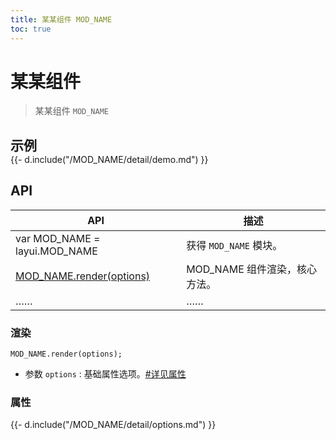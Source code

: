 ```yaml
---
title: 某某组件 MOD_NAME
toc: true
---
```


# 某某组件

> 某某组件 `MOD_NAME`

<h2 id="examples" lay-toc="{hot: true}" style="margin-bottom: 0;">示例</h2>

<div>
{{- d.include("/MOD_NAME/detail/demo.md") }}
</div>

<h2 id="api" lay-toc="{}">API</h2>

| API | 描述 |
| --- | --- |
| var MOD_NAME = layui.MOD_NAME | 获得 `MOD_NAME` 模块。 |
| [MOD_NAME.render(options)](#render) | MOD_NAME 组件渲染，核心方法。 |
| …… | …… |

<h3 id="render" lay-toc="{level: 2}">渲染</h3>

`MOD_NAME.render(options);`

- 参数 `options` : 基础属性选项。[#详见属性](#options)

<h3 id="options" lay-toc="{level: 2, hot: true}">属性</h3>

<div>
{{- d.include("/MOD_NAME/detail/options.md") }}
</div>
